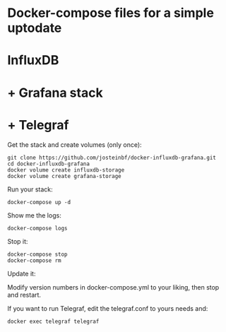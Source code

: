 # Docker-compose files for a simple uptodate
# InfluxDB
# + Grafana stack
# + Telegraf

Get the stack and create volumes (only once):

```
git clone https://github.com/josteinbf/docker-influxdb-grafana.git
cd docker-influxdb-grafana
docker volume create influxdb-storage
docker volume create grafana-storage
```

Run your stack:

```
docker-compose up -d

```

Show me the logs:

```
docker-compose logs
```

Stop it:

```
docker-compose stop
docker-compose rm
```

Update it:

Modify version numbers in docker-compose.yml to your liking, then stop and restart.

If you want to run Telegraf, edit the telegraf.conf to yours needs and:

```
docker exec telegraf telegraf
```

